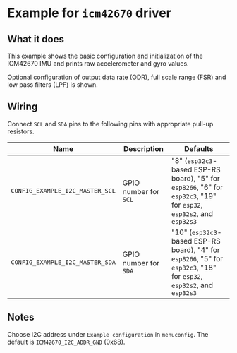 # Example for `icm42670` driver

## What it does

This example shows the basic configuration and initialization of the ICM42670 IMU and prints raw accelerometer and gyro values.

Optional configuration of output data rate (ODR), full scale range (FSR) and low pass filters (LPF) is shown.


## Wiring

Connect `SCL` and `SDA` pins to the following pins with appropriate pull-up
resistors.

| Name | Description | Defaults |
|------|-------------|----------|
| `CONFIG_EXAMPLE_I2C_MASTER_SCL` | GPIO number for `SCL` | "8" (`esp32c3`-based ESP-RS board), "5" for `esp8266`, "6" for `esp32c3`, "19" for `esp32`, `esp32s2`, and `esp32s3` |
| `CONFIG_EXAMPLE_I2C_MASTER_SDA` | GPIO number for `SDA` | "10" (`esp32c3`-based ESP-RS board), "4" for `esp8266`, "5" for `esp32c3`, "18" for `esp32`, `esp32s2`, and `esp32s3` |

## Notes

Choose I2C address under `Example configuration` in `menuconfig`. The default is
`ICM42670_I2C_ADDR_GND` (0x68).
